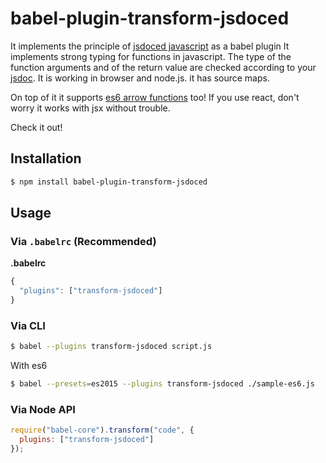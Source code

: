 # babel-plugin-transform-jsdoced

It implements the principle of [jsdoced javascript](http://jsdocedjs.org) as a babel plugin
It implements strong typing for functions in javascript.
The type of the function arguments and of the return value are checked according to your [jsdoc](http://usejsdoc.org/). 
It is working in browser and node.js. it has source maps.

On top of it it supports [es6 arrow functions](https://developer.mozilla.org/en/docs/Web/JavaScript/Reference/Functions/Arrow_functions) too!
If you use react, don't worry it works with jsx without trouble. 

Check it out!

## Installation

```sh
$ npm install babel-plugin-transform-jsdoced
```

## Usage

### Via `.babelrc` (Recommended)

**.babelrc**

```js
{
  "plugins": ["transform-jsdoced"]
}
```

### Via CLI

```sh
$ babel --plugins transform-jsdoced script.js
```

With es6

```sh
$ babel --presets=es2015 --plugins transform-jsdoced ./sample-es6.js
```

### Via Node API

```javascript
require("babel-core").transform("code", {
  plugins: ["transform-jsdoced"]
});
```
